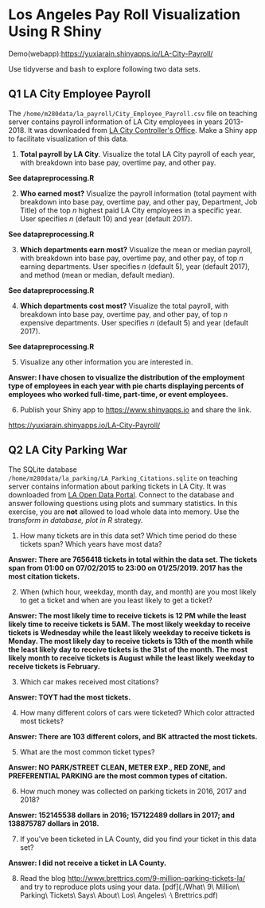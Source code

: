 # Los Angeles Pay Roll Visualization Using R Shiny 
Demo(webapp):https://yuxiarain.shinyapps.io/LA-City-Payroll/

Use tidyverse and bash to explore following two data sets.

## Q1 LA City Employee Payroll

The `/home/m280data/la_payroll/City_Employee_Payroll.csv` file on teaching server contains payroll information of LA City employees in years 2013-2018. It was downloaded from [LA City Controller's Office](https://controllerdata.lacity.org/Payroll/City-Employee-Payroll/pazn-qyym). Make a Shiny app to facilitate visualization of this data.


1. **Total payroll by LA City**. Visualize the total LA City payroll of each year, with breakdown into base pay, overtime pay, and other pay.

  **See datapreprocessing.R**

2. **Who earned most?** Visualize the payroll information (total payment with breakdown into base pay, overtime pay, and other pay, Department, Job Title) of the top $n$ highest paid LA City employees in a specific year. User specifies $n$ (default 10) and year (default 2017).

  **See datapreprocessing.R**

3. **Which departments earn most?** Visualize the mean or median payroll, with breakdown into base pay, overtime pay, and other pay, of top $n$ earning departments. User specifies $n$ (default 5), year (default 2017), and method (mean or median, default median).

  **See datapreprocessing.R**

4. **Which departments cost most?** Visualize the total payroll, with breakdown into base pay, overtime pay, and other pay, of top $n$ expensive departments. User specifies $n$ (default 5) and year (default 2017).

  **See datapreprocessing.R**

5. Visualize any other information you are interested in.

  **Answer: I have chosen to visualize the distribution of the employment type of employees in each year with pie charts displaying percents of employees who worked full-time, part-time, or event employees.**

6. Publish your Shiny app to <https://www.shinyapps.io> and share the link.

  https://yuxiarain.shinyapps.io/LA-City-Payroll/

## Q2 LA City Parking War

The SQLite database `/home/m280data/la_parking/LA_Parking_Citations.sqlite` on teaching server contains information about parking tickets in LA City. It was downloaded from [LA Open Data Portal](https://data.lacity.org/A-Well-Run-City/Parking-Citations/wjz9-h9np). Connect to the database and answer following questions using plots and summary statistics. In this exercise, you are **not** allowed to load whole data into memory. Use the _transform in database, plot in R_ strategy.

1. How many tickets are in this data set? Which time period do these tickets span? Which years have most data?

  **Answer: There are 7656418	tickets in total within the data set. The tickets span from 01:00 on 07/02/2015 to 23:00 on 01/25/2019. 2017 has the most citation tickets.**

2. When (which hour, weekday, month day, and month) are you most likely to get a ticket and when are you least likely to get a ticket?

  **Answer: The most likely time to receive tickets is 12 PM while the least likely time to receive tickets is 5AM. The most likely weekday to receive tickets is Wednesday while the least likely weekday to receive tickets is Monday. The most likely day to receive tickets is 13th of the month while the least likely day to receive tickets is the 31st of the month. The most likely month to receive tickets is August while the least likely weekday to receive tickets is February.**

3. Which car makes received most citations?

  **Answer: TOYT had the most tickets.**

4. How many different colors of cars were ticketed? Which color attracted most tickets?

  **Answer: There are 103 different colors, and BK attracted the most tickets.**

5. What are the most common ticket types?

  **Answer: NO PARK/STREET CLEAN, METER EXP., RED ZONE, and PREFERENTIAL PARKING are the most common types of citation.**

6. How much money was collected on parking tickets in 2016, 2017 and 2018?

  **Answer: 152145538 dollars in 2016; 157122489	dollars in 2017; and 138875787 dollars in 2018.**

7. If you've been ticketed in LA County, did you find your ticket in this data set?

  **Answer: I did not receive a ticket in LA County.**

8. Read the blog <http://www.brettrics.com/9-million-parking-tickets-la/> and try to reproduce plots using your data. [pdf](./What\ 9\ Million\ Parking\ Tickets\ Says\ About\ Los\ Angeles\ ·\ Brettrics.pdf)
